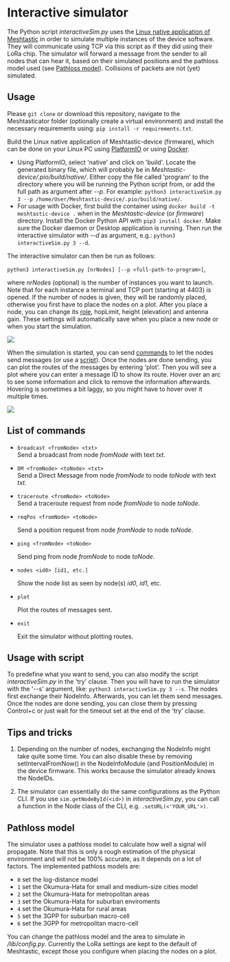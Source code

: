 # Interactive simulator

The Python script *interactiveSim.py* uses the [Linux native application of Meshtastic](https://meshtastic.org/docs/software/linux-native) in order to simulate multiple instances of the device software. They will communicate using TCP via this script as if they did using their LoRa chip. The simulator will forward a message from the sender to all nodes that can hear it, based on their simulated positions and the pathloss model used (see [Pathloss model](#Pathloss-model)). Collisions of packets are not (yet) simulated.  

## Usage
Please `git clone` or download this repository, navigate to the Meshtasticator folder (optionally create a virtual environment) and install the necessary requirements using: 
```pip install -r requirements.txt```.

Build the Linux native application of Meshtastic-device (firmware), which can be done on your Linux PC using [PlatformIO](https://meshtastic.org/docs/development/firmware/build) or using [Docker](https://meshtastic.org/docs/software/linux-native#usage-with-docker). 
- Using PlatformIO, select 'native' and click on 'build'. Locate the generated binary file, which will probably be in *Meshtastic-device/.pio/build/native/*. Either copy the file called 'program' to the directory where you will be running the Python script from, or add the full path as argument after *--p*. For example: ```python3 interactiveSim.py 3 --p /home/User/Meshtastic-device/.pio/build/native/```.
- For usage with Docker, first build the container using ```docker build -t meshtastic-device .``` when in the *Meshtastic-device* (or *firmware*) directory. Install the Docker Python API with ```pip3 install docker```. Make sure the Docker daemon or Desktop application is running. Then run the interactive simulator with *--d* as argument, e.g.: ```python3 interactiveSim.py 3 --d```.

The interactive simulator can then be run as follows: 

```python3 interactiveSim.py [nrNodes] [--p <full-path-to-program>]```,

where *nrNodes* (optional) is the number of instances you want to launch. Note that for each instance a terminal and TCP port (starting at 4403) is opened. If the number of nodes is given, they will be randomly placed, otherwise you first have to place the nodes on a plot. After you place a node, you can change its [role](https://meshtastic.org/docs/settings/config/device#role), hopLimit, height (elevation) and antenna gain. These settings will automatically save when you place a new node or when you start the simulation.

![](/img/configNode.png)

When the simulation is started, you can send [commands](#list-of-commands) to let the nodes send messages (or use a [script](#usage-with-script)). Once the nodes are done sending, you can plot the routes of the messages by entering 'plot'. Then you will see a plot where you can enter a message ID to show its route. Hover over an arc to see some information and click to remove the information afterwards. Hovering is sometimes a bit laggy, so you might have to hover over it multiple times.

![](/img/route_plot2.png)

## List of commands
- ```broadcast <fromNode> <txt>```  
  Send a broadcast from node *fromNode* with text *txt*.
- ```DM <fromNode> <toNode> <txt>```  
  Send a Direct Message from node *fromNode* to node *toNode* with text *txt*.
- ```traceroute <fromNode> <toNode>```  
  Send a traceroute request from node *fromNode* to node *toNode*.
- ```reqPos <fromNode> <toNode>``` 

  Send a position request from node *fromNode* to node *toNode*.
- ```ping <fromNode> <toNode>```

  Send ping from node *fromNode* to node *toNode*.
- ```nodes <id0> [id1, etc.]```

  Show the node list as seen by node(s) *id0*, *id1*, etc.
- ```plot```

  Plot the routes of messages sent.
- ```exit``` 

  Exit the simulator without plotting routes.

## Usage with script
To predefine what you want to send, you can also modify the script *interactiveSim.py* in the 'try' clause. Then you will have to run the simulator with the '--s' argument, like: ```python3 interactiveSim.py 3 --s```.
The nodes first exchange their NodeInfo. Afterwards, you can let them send messages. Once the nodes are done sending, you can close them by pressing Control+c or just wait for the timeout set at the end of the 'try' clause. 

## Tips and tricks
1. Depending on the number of nodes, exchanging the NodeInfo might take quite some time. You can also disable these by removing setIntervalFromNow() in the NodeInfoModule (and PositionModule) in the device firmware. This works because the simulator already knows the NodeIDs. 

2. The simulator can essentially do the same configurations as the Python CLI. If you use ```sim.getNodeById(<id>)``` in *interactiveSim.py*, you can call a function in the Node class of the CLI, e.g. ```.setURL(<'YOUR_URL'>)```.

## Pathloss model
The simulator uses a pathloss model to calculate how well a signal will propagate. Note that this is only a rough estimation of the physical environment and will not be 100% accurate, as it depends on a lot of factors. The implemented pathloss models are:
* ```0``` set the log-distance model  
* ```1``` set the Okumura-Hata for small and medium-size cities model  
* ```2``` set the Okumura-Hata for metropolitan areas  
* ```3``` set the Okumura-Hata for suburban enviroments  
* ```4``` set the Okumura-Hata for rural areas  
* ```5``` set the 3GPP for suburban macro-cell  
* ```6``` set the 3GPP for metropolitan macro-cell  

You can change the pathloss model and the area to simulate in */lib/config.py*. 
Currently the LoRa settings are kept to the default of Meshtastic, except those you configure when placing the nodes on a plot. 
